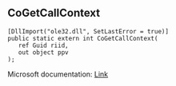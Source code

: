 ## CoGetCallContext

```
[DllImport("ole32.dll", SetLastError = true)]
public static extern int CoGetCallContext(
   ref Guid riid,
   out object ppv
);
```

Microsoft documentation: [Link](https://docs.microsoft.com/en-us/windows/win32/api/combaseapi/nf-combaseapi-cogetcallcontext)
